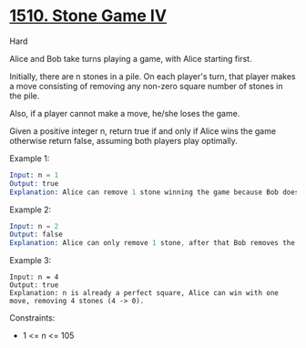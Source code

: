 # [1510. Stone Game IV](https://leetcode.com/problems/stone-game-iv/)

Hard

Alice and Bob take turns playing a game, with Alice starting first.

Initially, there are n stones in a pile. On each player's turn, that player makes a move consisting of removing any non-zero square number of stones in the pile.

Also, if a player cannot make a move, he/she loses the game.

Given a positive integer n, return true if and only if Alice wins the game otherwise return false, assuming both players play optimally.

Example 1:

```s
Input: n = 1
Output: true
Explanation: Alice can remove 1 stone winning the game because Bob doesn't have any moves.
```

Example 2:

```s
Input: n = 2
Output: false
Explanation: Alice can only remove 1 stone, after that Bob removes the last one winning the game (2 -> 1 -> 0).
```

Example 3:

```
Input: n = 4
Output: true
Explanation: n is already a perfect square, Alice can win with one move, removing 4 stones (4 -> 0).
```

Constraints:

- 1 <= n <= 105
